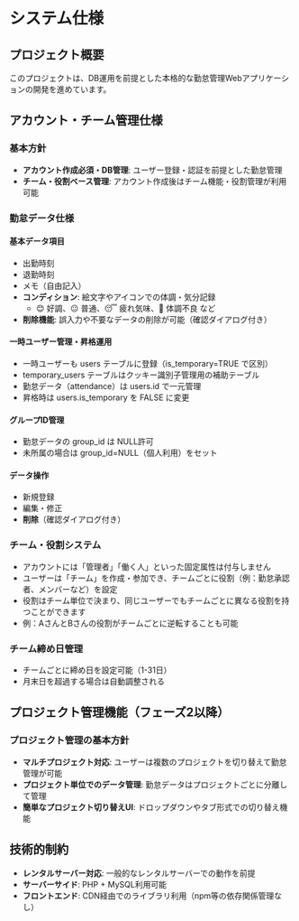 # システム仕様

## プロジェクト概要

このプロジェクトは、DB運用を前提とした本格的な勤怠管理Webアプリケーションの開発を進めています。

## アカウント・チーム管理仕様

### 基本方針

- **アカウント作成必須・DB管理**: ユーザー登録・認証を前提とした勤怠管理
- **チーム・役割ベース管理**: アカウント作成後はチーム機能・役割管理が利用可能

### 勤怠データ仕様

#### 基本データ項目

- 出勤時刻
- 退勤時刻
- メモ（自由記入）
- **コンディション**: 絵文字やアイコンでの体調・気分記録
  - 😊 好調、😐 普通、😴 疲れ気味、🤒 体調不良 など
- **削除機能**: 誤入力や不要なデータの削除が可能（確認ダイアログ付き）

#### 一時ユーザー管理・昇格運用

- 一時ユーザーも users テーブルに登録（is_temporary=TRUE で区別）
- temporary_users テーブルはクッキー識別子管理用の補助テーブル
- 勤怠データ（attendance）は users.id で一元管理
- 昇格時は users.is_temporary を FALSE に変更

#### グループID管理

- 勤怠データの group_id は NULL許可
- 未所属の場合は group_id=NULL（個人利用）をセット

#### データ操作

- 新規登録
- 編集・修正
- **削除**（確認ダイアログ付き）

### チーム・役割システム

- アカウントには「管理者」「働く人」といった固定属性は付与しません
- ユーザーは「チーム」を作成・参加でき、チームごとに役割（例：勤怠承認者、メンバーなど）を設定
- 役割はチーム単位で決まり、同じユーザーでもチームごとに異なる役割を持つことができます
- 例：AさんとBさんの役割がチームごとに逆転することも可能

### チーム締め日管理

- チームごとに締め日を設定可能（1-31日）
- 月末日を超過する場合は自動調整される

## プロジェクト管理機能（フェーズ2以降）

### プロジェクト管理の基本方針

- **マルチプロジェクト対応**: ユーザーは複数のプロジェクトを切り替えて勤怠管理が可能
- **プロジェクト単位でのデータ管理**: 勤怠データはプロジェクトごとに分離して管理
- **簡単なプロジェクト切り替えUI**: ドロップダウンやタブ形式での切り替え機能

## 技術的制約

- **レンタルサーバー対応**: 一般的なレンタルサーバーでの動作を前提
- **サーバーサイド**: PHP + MySQL利用可能
- **フロントエンド**: CDN経由でのライブラリ利用（npm等の依存関係管理なし）

